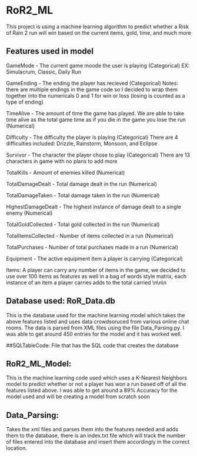 # RoR2_ML
This project is using a machine learning algorithm to predict whether a Risk of Rain 2 run will win based on the current items, gold, time, and much more

## Features used in model
  GameMode - The current game moode the user is playing (Categorical)
    EX:  Simulacrum, Classic, Daily Run
    
  GameEnding - The ending the player has recieved (Categorical)
    Notes: there are multiple endings in the game code so I decided to wrap them together into the numericals 0 and 1 for win or loss (losing is counted as a type of ending)
    
  TimeAlive - The amount of time the game has played. We are able to take time alive as the total game time as if you die in the game you lose the run (Numerical)
  
  Difficulty - The difficulty the player is playing (Categorical)
    There are 4 difficulties included: Drizzle, Rainstorm, Monsoon, and Eclipse
	
  Survivor - The character the player chose to play (Categorical)
    There are 13 characters in game with no plans to add more
    
  TotalKills - Amount of enemies killed (Numerical)
	
  TotalDamageDealt - Total damage dealt in the run (Numerical)
  
  TotalDamageTaken - Total damage taken in the run (Numerical)
  
  HighestDamageDealt - The highest instance of damage dealt to a single enemy (Numerical)
  
  TotalGoldCollected - Total gold collected in the run (Numerical)
  
  TotalItemsCollected - Number of items collected in a run (Numerical)
  
  TotalPurchases - Number of total purchases made in a run (Numerical)
  
  Equipment - The active equipment item a player is carrying (Categorical)
  
  Items: A player can carry any number of items in the game, we decided to use over 100 items as features as well in a bag of words style matrix, each instance of an item a player carries adds to the total carried
  \n\n\n
  
  
  
  
  
## Database used: RoR_Data.db
  This is the database used for the machine learning model which takes the above features listed and uses data crowdsoruced from various online chat rooms. The data is parsed from XML files using the file Data_Parsing.py.
  I was able to get around 450 entries for the model and it has worked well.
  
 ##SQLTableCode: File that has the SQL code that creates the database
 
## RoR2_ML_Model: 
  This is the machine learning code used which uses a K-Nearest Neighbors model to predict whether or not a player has won a run based off of all the features listed above. I was able to get around a 89% Accuracy for the model used and will be creating a model from scratch soon
  
## Data_Parsing:
  Takes the xml files and parses them into the features needed and adds them to the database, there is an index.txt file which will track the number of files entered into the database and insert them accordingly in the correct location. 
